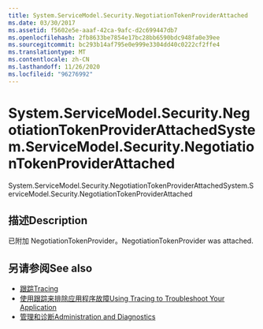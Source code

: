 ```yaml
---
title: System.ServiceModel.Security.NegotiationTokenProviderAttached
ms.date: 03/30/2017
ms.assetid: f5602e5e-aaaf-42ca-9afc-d2c699447db7
ms.openlocfilehash: 2fb8633be7854e17bc28bb6590bdc948fa0e39ee
ms.sourcegitcommit: bc293b14af795e0e999e3304dd40c0222cf2ffe4
ms.translationtype: MT
ms.contentlocale: zh-CN
ms.lasthandoff: 11/26/2020
ms.locfileid: "96276992"
---
```

# <a name="systemservicemodelsecuritynegotiationtokenproviderattached"></a><span data-ttu-id="06c75-102">System.ServiceModel.Security.NegotiationTokenProviderAttached</span><span class="sxs-lookup"><span data-stu-id="06c75-102">System.ServiceModel.Security.NegotiationTokenProviderAttached</span></span>

<span data-ttu-id="06c75-103">System.ServiceModel.Security.NegotiationTokenProviderAttached</span><span class="sxs-lookup"><span data-stu-id="06c75-103">System.ServiceModel.Security.NegotiationTokenProviderAttached</span></span>  
  
## <a name="description"></a><span data-ttu-id="06c75-104">描述</span><span class="sxs-lookup"><span data-stu-id="06c75-104">Description</span></span>  

 <span data-ttu-id="06c75-105">已附加 NegotiationTokenProvider。</span><span class="sxs-lookup"><span data-stu-id="06c75-105">NegotiationTokenProvider was attached.</span></span>  
  
## <a name="see-also"></a><span data-ttu-id="06c75-106">另请参阅</span><span class="sxs-lookup"><span data-stu-id="06c75-106">See also</span></span>

- [<span data-ttu-id="06c75-107">跟踪</span><span class="sxs-lookup"><span data-stu-id="06c75-107">Tracing</span></span>](index.md)
- [<span data-ttu-id="06c75-108">使用跟踪来排除应用程序故障</span><span class="sxs-lookup"><span data-stu-id="06c75-108">Using Tracing to Troubleshoot Your Application</span></span>](using-tracing-to-troubleshoot-your-application.md)
- [<span data-ttu-id="06c75-109">管理和诊断</span><span class="sxs-lookup"><span data-stu-id="06c75-109">Administration and Diagnostics</span></span>](../index.md)
